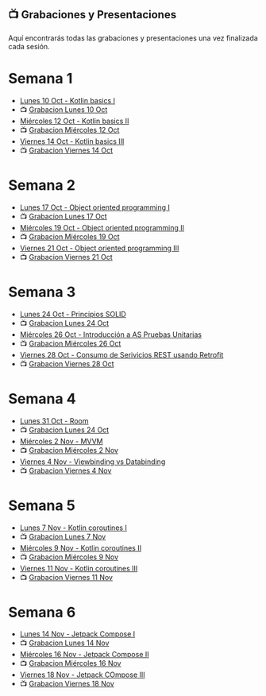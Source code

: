 ## 📺 Grabaciones y Presentaciones
Aquí encontrarás todas las grabaciones y presentaciones una vez finalizada cada sesión.

# Semana 1
- [Lunes 10 Oct - Kotlin basics I](https://drive.google.com/file/d/103MTNIR2uhxMVX1sUdPai5vUDAgvKD0V/view?usp=sharing)
- 📺 [Grabacion Lunes 10 Oct](https://drive.google.com/file/d/1ObG2Ccc-0o0oqQuB9ueIMn3Ex9T2dj2l/view?usp=sharing)
- [Miércoles 12 Oct - Kotlin basics II](https://drive.google.com/file/d/157uZrKLx0Ruy-IGU5LZiK33iunfR53wk/view?usp=sharing)
- 📺 [Grabacion Miércoles 12 Oct](https://drive.google.com/file/d/1YU-FgLAL6FSHmcLlgxlDHbXhBN-iU3gM/view?usp=sharing)
- [Viernes 14 Oct - Kotlin basics III](https://drive.google.com/file/d/103MTNIR2uhxMVX1sUdPai5vUDAgvKD0V/view?usp=sharing)
- 📺 [Grabacion Viernes 14 Oct](https://drive.google.com/file/d/1VCC1q972Z7KpcyTha4DYnUSz-raGemNA/view?usp=sharing)

# Semana 2
- [Lunes 17 Oct - Object oriented programming I](https://drive.google.com/file/d/1YGY3zd17ANsZLl_FYKOEVYzi6yBQ4Ewv/view?usp=sharing)
- 📺 [Grabacion Lunes 17 Oct](https://drive.google.com/file/d/105b-daOL58kTf5dQpB-eb5qat-Y9qpQ_/view?usp=sharing)
- [Miércoles 19 Oct - Object oriented programming II](https://drive.google.com/file/d/1ESmk3-jTHO5NOd7s6yMDBjLfENSuVAva/view?usp=sharing)
- 📺 [Grabacion Miércoles 19 Oct](https://drive.google.com/file/d/1yO2GV3SAw8nNJYKuWtZLarXmgWwbdeG5/view?usp=sharing)
- [Viernes 21 Oct - Object oriented programming III](https://drive.google.com/file/d/1Ay8G5otOTSvofUoo8UH9afhhVAfhzruS/view?usp=sharing)
- 📺 [Grabacion Viernes 21 Oct](https://drive.google.com/file/d/1o9zw-0yL_OLLDFlYGhBVK9dYISue5R5f/view?usp=sharing)

# Semana 3
- [Lunes 24 Oct - Principios SOLID](https://drive.google.com/file/d/13nxpdrAv_UhqJGnZF67ubgSSIEqX5BgZ/view?usp=sharing)
- 📺 [Grabacion Lunes 24 Oct](https://drive.google.com/file/d/1dKui03Tj4PqnxMSkIwtNRLrThyeUuYmn/view?usp=sharing)
- [Miércoles 26 Oct - Introducción a AS Pruebas Unitarias](https://drive.google.com/file/d/14PkeDrg_Dm3bwqqbLieQF7ZNTCt2scbl/view?usp=sharing)
- 📺 [Grabacion Miércoles 26 Oct](https://drive.google.com/file/d/1aoyLnQcQfXnA3cAWG2LNIpTuNE3mXof2/view?usp=sharing)
- [Viernes 28 Oct - Consumo de Serivicios REST usando Retrofit](https://drive.google.com/file/d/1ho5jHTzVovDJ4Mj3t69K9i0xRrGd-32f/view?usp=sharing)
- 📺 [Grabacion Viernes 28 Oct](https://drive.google.com/file/d/1avdq3mph2vWk10lAF_xl65CmWNfU7LUm/view?usp=sharing)

# Semana 4
- [Lunes 31 Oct - Room ](https://drive.google.com/file/d/1h07QwsfUYOXCyKfxwn6g3EbSjTyzXc2U/view?usp=sharing)
- 📺 [Grabacion Lunes 24 Oct](https://drive.google.com/file/d/1fZnIDA3dvFnGcFop48wIIQ5mXlcQK7Z1/view?usp=sharing)
- [Miércoles 2 Nov - MVVM](https://drive.google.com/file/d/12PJVaqwfq3gbqfljgwtFVGZ028lhsAo9/view?usp=sharing)
- 📺 [Grabacion Miércoles 2 Nov](https://drive.google.com/file/d/1rggkUO1p8pjf59MRmIw0wJP7cyc0dWBb/view?usp=share_link)
- [Viernes 4 Nov - Viewbinding vs Databinding](https://drive.google.com/file/d/1Q0oJr6k1PQFdnmwYppPLjuamozdrfU8n/view?usp=sharing)
- 📺 [Grabacion Viernes 4 Nov](https://drive.google.com/file/d/1HzNTyzL-g2CWhDqXQ-fIYl4DxFWpV6ZH/view?usp=sharing)


# Semana 5
- [Lunes 7 Nov - Kotlin coroutines I](https://drive.google.com/file/d/16LAWO3C50NShn696WlSyt6svuW4domBt/view?usp=sharing)
- 📺 [Grabacion Lunes 7 Nov](https://drive.google.com/file/d/15poI4GfwYt5hVYmejpCj_FkhIWozLxrI/view?usp=sharing)
- [Miércoles 9 Nov - Kotlin coroutines II](https://drive.google.com/file/d/1GrvJwV9yEbEnnaxa_lw-EVSDVGLG0enJ/view?usp=sharing)
- 📺 [Grabacion Miércoles 9 Nov](https://drive.google.com/file/d/1ol-eqmmpH3sRZQV7XgkFonLcFw5kD5C6/view?usp=sharing)
- [Viernes 11 Nov - Kotlin coroutines III](https://drive.google.com/file/d/1yqfmocCC3POVBJ0ONEoFwQOAVV3gQgoV/view?usp=sharing)
- 📺 [Grabacion Viernes 11 Nov](https://drive.google.com/file/d/1YM_9dNsNiAN2_fhD5rGo7T6n_aEpQOOo/view?usp=sharing)

# Semana 6
- [Lunes 14 Nov - Jetpack Compose I](https://drive.google.com/file/d/1vkRZ583U-kjfabz8mtryuNS6d-zehnb_/view?usp=sharing)
- 📺 [Grabacion Lunes 14 Nov](https://drive.google.com/file/d/1mlJ98mTZr4lwPdZX5iXtXtgjKMRZ6OZ7/view?usp=sharing)
- [Miércoles 16 Nov - Jetpack Compose II](https://drive.google.com/file/d/1d49-NsDgHZXURfumkZLErujSotkbqwIn/view?usp=sharing)
- 📺 [Grabacion Miércoles 16 Nov]()
- [Viernes 18 Nov - Jetpack COmpose III](https://drive.google.com/file/d/1UkEX1s8cP37lARB1gErtti7iOMj6eqNA/view?usp=sharing)
- 📺 [Grabacion Viernes 18 Nov]()
